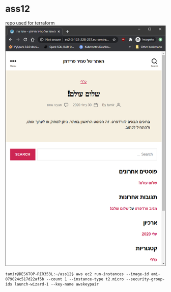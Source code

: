 # ass12
repo used for terraform
![Capture](Capture.PNG "Capture")
```shell
tamir@DESKTOP-RIR353L:~/ass12$ aws ec2 run-instances --image-id ami-079024c517d22af5b --count 1 --instance-type t2.micro --security-group-ids launch-wizard-1 --key-name awskeypair
```
